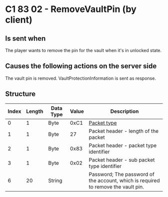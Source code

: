 # C1 83 02 - RemoveVaultPin (by client)

## Is sent when

The player wants to remove the pin for the vault when it's in unlocked state.

## Causes the following actions on the server side

The vault pin is removed. VaultProtectionInformation is sent as response.

## Structure

| Index | Length | Data Type | Value | Description |
|-------|--------|-----------|-------|-------------|
| 0 | 1 |   Byte   | 0xC1  | [Packet type](PacketTypes.md) |
| 1 | 1 |    Byte   |   27   | Packet header - length of the packet |
| 2 | 1 |    Byte   | 0x83  | Packet header - packet type identifier |
| 3 | 1 |    Byte   | 0x02  | Packet header - sub packet type identifier |
| 6 | 20 | String |  | Password; The password of the account, which is required to remove the vault pin. |